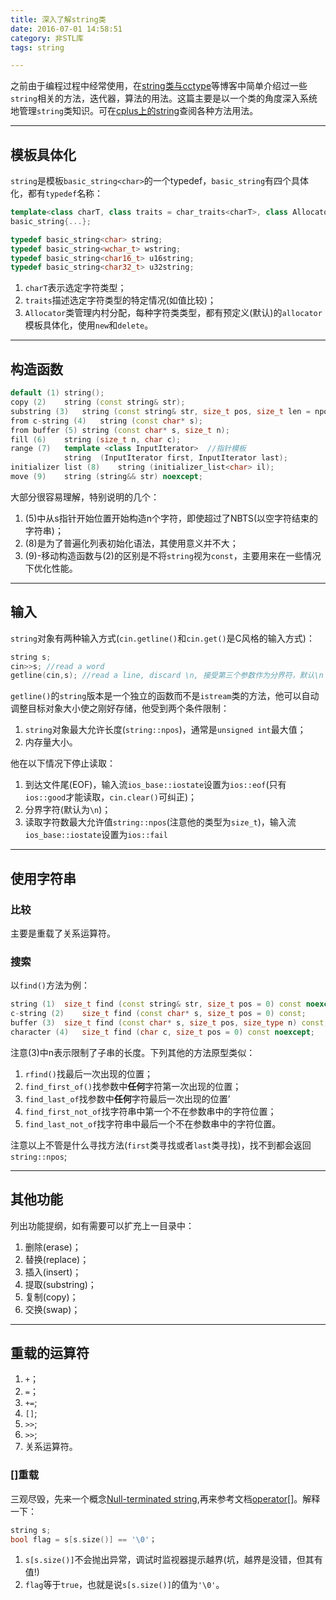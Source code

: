 ```yaml
---
title: 深入了解string类
date: 2016-07-01 14:58:51
category: 非STL库
tags: string

---
```


之前由于编程过程中经常使用，在[string类与cctype](http://rylcode.cn/2016/04/21/string%E4%B8%8Ecctype/)等博客中简单介绍过一些`string`相关的方法，迭代器，算法的用法。这篇主要是以一个类的角度深入系统地管理`string`类知识。可在[cplus上的string](http://www.cplusplus.com/reference/string/)查阅各种方法用法。

---

## 模板具体化

`string`是模板`basic_string<char>`的一个typedef，`basic_string`有四个具体化，都有`typedef`名称：
```C++
template<class charT, class traits = char_traits<charT>, class Allocator = allocator<charT> >
basic_string{...};

typedef basic_string<char> string;
typedef basic_string<wchar_t> wstring;
typedef basic_string<char16_t> u16string;
typedef basic_string<char32_t> u32string;
```
1. `charT`表示选定字符类型；
2. `traits`描述选定字符类型的特定情况(如值比较)；
3. `Allocator`类管理内村分配，每种字符类类型，都有预定义(默认)的`allocator`模板具体化，使用`new`和`delete`。

---

## 构造函数

```C++
default (1)	string();
copy (2)	string (const string& str);
substring (3)	string (const string& str, size_t pos, size_t len = npos);
from c-string (4)	string (const char* s);
from buffer (5)	string (const char* s, size_t n);
fill (6)	string (size_t n, char c);
range (7)	template <class InputIterator>	//指针模板
  			string  (InputIterator first, InputIterator last);
initializer list (8)	string (initializer_list<char> il);
move (9)	string (string&& str) noexcept;
```
大部分很容易理解，特别说明的几个：
1. (5)中从s指针开始位置开始构造n个字符，即使超过了NBTS(以空字符结束的字符串)；
2. (8)是为了普遍化列表初始化语法，其使用意义并不大；
3. (9)-移动构造函数与(2)的区别是不将`string`视为`const`，主要用来在一些情况下优化性能。

---

## 输入

`string`对象有两种输入方式(`cin.getline()`和`cin.get()`是C风格的输入方式)：
```C++
string s;
cin>>s;	//read a word
getline(cin,s);	//read a line, discard \n, 接受第三个参数作为分界符，默认\n
```
`getline()`的`string`版本是一个独立的函数而不是`istream`类的方法，他可以自动调整目标对象大小使之刚好存储，他受到两个条件限制：
1. `string`对象最大允许长度(`string::npos`)，通常是`unsigned int`最大值；
2. 内存量大小。

他在以下情况下停止读取：
1. 到达文件尾(EOF)，输入流`ios_base::iostate`设置为`ios::eof`(只有`ios::good`才能读取，`cin.clear()`可纠正)；
2. 分界字符(默认为`\n`)；
3. 读取字符数最大允许值`string::npos`(注意他的类型为`size_t`)，输入流`ios_base::iostate`设置为`ios::fail`

---

## 使用字符串

### 比较
主要是重载了关系运算符。

### 搜索
以`find()`方法为例：
```C++
string (1)	size_t find (const string& str, size_t pos = 0) const noexcept;
c-string (2)	size_t find (const char* s, size_t pos = 0) const;
buffer (3)	size_t find (const char* s, size_t pos, size_type n) const;
character (4)	size_t find (char c, size_t pos = 0) const noexcept;
```
注意(3)中n表示限制了子串的长度。下列其他的方法原型类似：
1. `rfind()`找最后一次出现的位置；
2. `find_first_of()`找参数中**任何**字符第一次出现的位置；
3. `find_last_of`找参数中**任何**字符最后一次出现的位置’
4. `find_first_not_of`找字符串中第一个不在参数串中的字符位置；
5. `find_last_not_of`找字符串中最后一个不在参数串中的字符位置。

注意以上不管是什么寻找方法(`first`类寻找或者`last`类寻找)，找不到都会返回`string::npos`;

---

## 其他功能
列出功能提纲，如有需要可以扩充上一目录中：
1. 删除(erase)；
2. 替换(replace)；
3. 插入(insert)；
4. 提取(substring)；
5. 复制(copy)；
6. 交换(swap)；

---

## 重载的运算符

1. `+`；
2. `=`；
3. `+=`;
4. `[]`;
5. `>>`;
6. `>>`;
7. 关系运算符。

### []重载
三观尽毁，先来一个概念[Null-terminated string](https://en.wikipedia.org/wiki/Null-terminated_string),再来参考文档[operator[]](http://www.cplusplus.com/reference/string/string/operator[]/)。解释一下：
```C++
string s;
bool flag = s[s.size()] == '\0'；
```
1. `s[s.size()]`不会抛出异常，调试时监视器提示越界(坑，越界是没错，但其有值!)
2. `flag`等于`true`，也就是说`s[s.size()]`的值为`'\0'`。